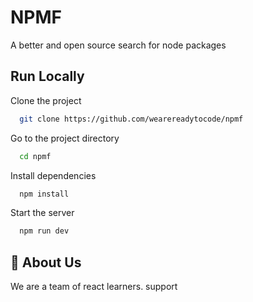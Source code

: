 ﻿
# NPMF

A better and open source search for node packages


## Run Locally

Clone the project

```bash
  git clone https://github.com/wearereadytocode/npmf
```

Go to the project directory

```bash
  cd npmf
```

Install dependencies

```bash
  npm install
```

Start the server

```bash
  npm run dev
```

  
## 🚀 About Us
We are a team of react learners. support

  
